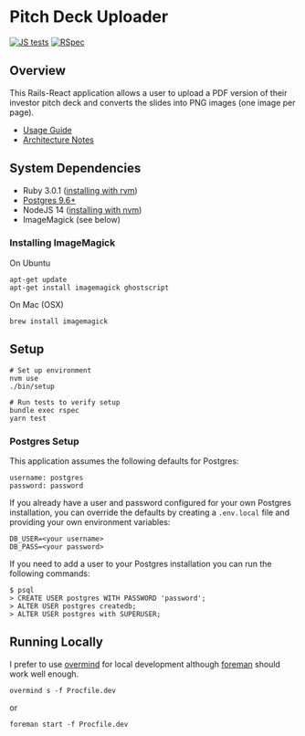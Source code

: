 # Pitch Deck Uploader

[![JS tests](https://github.com/jdlubrano/pitch-deck-uploader/actions/workflows/js_test.yml/badge.svg)](https://github.com/jdlubrano/pitch-deck-uploader/actions/workflows/js_test.yml)
[![RSpec](https://github.com/jdlubrano/pitch-deck-uploader/actions/workflows/rspec.yml/badge.svg)](https://github.com/jdlubrano/pitch-deck-uploader/actions/workflows/rspec.yml)

## Overview

This Rails-React application allows a user to upload a PDF version of their
investor pitch deck and converts the slides into PNG images (one image per
page).

* [Usage Guide](https://github.com/jdlubrano/pitch-deck-uploader/wiki/Usage-Guide-Walkthrough)
* [Architecture Notes](https://github.com/jdlubrano/pitch-deck-uploader/wiki/Architecture-Notes)

## System Dependencies

* Ruby 3.0.1 ([installing with rvm](https://rvm.io/rvm/install))
* [Postgres 9.6+](https://www.postgresql.org/download/)
* NodeJS 14 ([installing with nvm](https://github.com/nvm-sh/nvm))
* ImageMagick (see below)

### Installing ImageMagick

On Ubuntu

```
apt-get update
apt-get install imagemagick ghostscript
```

On Mac (OSX)

```
brew install imagemagick
```

## Setup

```
# Set up environment
nvm use
./bin/setup

# Run tests to verify setup
bundle exec rspec
yarn test
```

### Postgres Setup

This application assumes the following defaults for Postgres:

```
username: postgres
password: password
```

If you already have a user and password configured for your own Postgres
installation, you can override the defaults by creating a
`.env.local` file and providing your own environment variables:

```
DB_USER=<your username>
DB_PASS=<your password>
```

If you need to add a user to your Postgres installation you can run the
following commands:

```
$ psql
> CREATE USER postgres WITH PASSWORD 'password';
> ALTER USER postgres createdb;
> ALTER USER postgres with SUPERUSER;
```

## Running Locally

I prefer to use [overmind](https://github.com/DarthSim/overmind) for local
development although [foreman](https://github.com/ddollar/foreman) should work
well enough.

```
overmind s -f Procfile.dev
```

or

```
foreman start -f Procfile.dev
```
